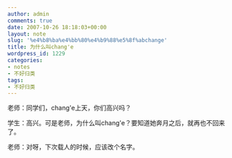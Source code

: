 ```yaml
---
author: admin
comments: true
date: 2007-10-26 18:18:03+00:00
layout: note
slug: '%e4%b8%ba%e4%bb%80%e4%b9%88%e5%8f%abchange'
title: 为什么叫chang'e
wordpress_id: 1229
categories:
- notes
- 不好归类
tags:
- 不好归类
---
```


老师：同学们，chang'e上天，你们高兴吗？

学生：高兴。可是老师，为什么叫chang'e？要知道她奔月之后，就再也不回来了。

老师：对呀，下次载人的时候，应该改个名字。

